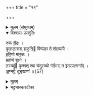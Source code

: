 +++
title = "१९"

+++


<details><summary>मूलम् (संयुक्तम्)</summary>

रुरू॑ रौ॒द्र कृ॑कला॒सश्श॒कुनि॒ पिप्प॑का॒ ते श॑र॒व्या॑यै हरि॒णो मा॑रु॒तो ब्रह्म॑णे शा॒र्गस्त॒रख्षु॑ कृ॒ष्णश्श्वा च॑तुर॒ख्षो ग॑र्द॒भस्त इ॑तरज॒नाना॑म॒ग्नये॒ धूङ्ख्ष्णा᳚ ॥ [57]  
</details>

<details open><summary>विश्वास-प्रस्तुतिः</summary>

रुरू॑ रौ॒द्रः ।  
कृ॒क॒ला॒सश् श॒कुनि॒ पिप्प॑का॒ ते श॑र॒व्या॑यै ।  
ह॒रि॒णो मा॑रु॒तः ।  
ब्रह्म॑णे शा॒र्गः ।  
त॒रख्षु॑ कृ॒ष्णश् श्वा च॑तुर॒ख्षो ग॑र्द॒भस् त इ॑तरज॒नाना᳚म् ।  
अ॒ग्नये॒ धूङ्ख्ष्णा᳚ ॥ [57]  
</details>

<details><summary>मूलम्</summary>

रुरू॑ रौ॒द्रः ।  
कृ॒क॒ला॒सश् श॒कुनि॒ पिप्प॑का॒ ते श॑र॒व्या॑यै ।  
ह॒रि॒णो मा॑रु॒तः ।  
ब्रह्म॑णे शा॒र्गः ।  
त॒रख्षु॑ कृ॒ष्णश् श्वा च॑तुर॒ख्षो ग॑र्द॒भस् त इ॑तरज॒नाना᳚म् ।  
अ॒ग्नये॒ धूङ्ख्ष्णा᳚ ॥ [57]  
</details>

<details><summary>भट्टभास्करटीका</summary>

1रुरुः मृगविशेषः । कृकलासादयः त्रयश्शरव्यायै । कृकलासः कामरूपी । शकुनिः काकः । पिप्पका कुलाली शकुन्तिका । हरिणो मारुतः गतः । ब्रह्मणे शार्गः आरण्यचटकः । तरक्ष्वादयः त्रयः इतरजनानाम् । तरक्षुः व्याघ्रविशेषो गर्दभाकारः कृष्णवर्णः । चतुरक्षः श्वा अक्ष्णोरुपरि बिन्दुद्वयवान् । गर्दभः प्रसिद्धः । अग्नये धूंक्ष्णा श्वेतकाकी ॥

इति पञ्चमे पञ्चमे एकोनविंशोनुवाकः ॥  
</details>
